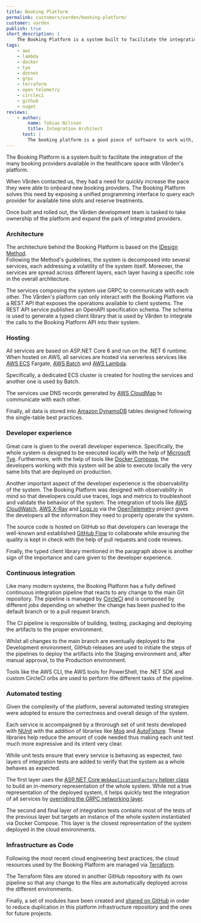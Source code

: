 ```yaml
---
title: Booking Platform
permalink: customers/varden/booking-platform/
customer: varden
publish: true
short_description: |
    The Booking Platform is a system built to facilitate the integration of the many booking providers available in the healthcare space with Vården's platform. This system allows Vården to quickly integrate new providers and onboard their customers on its platform.
tags:
    - aws
    - lambda
    - docker
    - tye
    - dotnet
    - grpc
    - terraform
    - open telemetry
    - circleci
    - github
    - nuget
reviews:
    - author:
        name: Tobias Nilsson
        title: Integration Architect
      text: |
        The booking platform is a good piece of software to work with, it has great developer support making it easy to start working on it and making improvements. The included tests, both unit and integration, gives me a high confidence that the build I have will work on production. The well thought-out architecture makes it easier to estimate my work both in scope and time. The built CD pipeline speeds up deployment and removes tedious and repetitious work.
---
```


The Booking Platform is a system built to facilitate the integration of the many booking providers available in the healthcare space with Vården's platform.

When Vården contacted us, they had a need for quickly increase the pace they were able to onboard new booking providers. The Booking Platform solves this need by exposing a unified programming interface to query each provider for available time slots and reserve treatments.

Once built and rolled out, the Vården development team is tasked to take ownership of the platform and expand the park of integrated providers.

### Architecture

The architecture behind the Booking Platform is based on the [IDesign Method][1].  
Following the Method's guidelines, the system is decomposed into several services, each addressing a volatility of the system itself. Moreover, the services are spread across different layers, each layer having a specific role in the overall architecture.

The services composing the system use GRPC to communicate with each other. The Vården's platform can only interact with the Booking Platform via a REST API that exposes the operations available to client systems. The REST API service publishes an OpenAPI specification schema. The schema is used to generate a typed client library that is used by Vården to integrate the calls to the Booking Platform API into their system.

### Hosting

All services are based on ASP.NET Core 6 and run on the .NET 6 runtime. When hosted on AWS, all services are hosted via serverless services like [AWS ECS][17] Fargate, [AWS Batch][18] and [AWS Lambda][19].

Specifically, a dedicated ECS cluster is created for hosting the services and another one is used by Batch.

The services use DNS records generated by [AWS CloudMap][21] to communicate with each other.

Finally, all data is stored into [Amazon DynamoDB][20] tables designed following the single-table best practices.

### Developer experience

Great care is given to the overall developer experience. Specifically, the whole system is designed to be executed locally with the help of [Microsoft Tye][6]. Furthermore, with the help of tools like [Docker Compose][7], the developers working with this system will be able to execute locally the very same bits that are deployed on production.

Another important aspect of the developer experience is the observability of the system. The Booking Platform was designed with observability in mind so that developers could use traces, logs and metrics to troubleshoot and validate the behavior of the system. The integration of tools like [AWS CloudWatch][2], [AWS X-Ray][3] and [Logz.io][4] via the [OpenTelemetry][5] project gives the developers all the information they need to properly operate the system.

The source code is hosted on GitHub so that developers can leverage the well-known and established [GitHub Flow][15] to collaborate while ensuring the quality is kept in check with the help of pull requests and code reviews.

Finally, the typed client library mentioned in the paragraph above is another sign of the importance and care given to the developer experience.

### Continuous integration

Like many modern systems, the Booking Platform has a fully defined continuous integration pipeline that reacts to any change to the main Git repository. The pipeline is managed by [CircleCI][13] and is composed by different jobs depending on whether the change has been pushed to the default branch or to a pull request branch.

The CI pipeline is responsible of building, testing, packaging and deploying the artifacts to the proper environment.

Whilst all changes to the main branch are eventually deployed to the Development environment, GitHub releases are used to initiate the steps of the pipelines to deploy the artifacts into the Staging environment and, after manual approval, to the Production environment.

Tools like the AWS CLI, the AWS tools for PowerShell, the .NET SDK and custom CircleCI orbs are used to perform the different tasks of the pipeline.

### Automated testing

Given the complexity of the platform, several automated testing strategies were adopted to ensure the correctness and overall design of the system.

Each service is accompaigned by a throrough set of unit tests developed with [NUnit][8] with the addition of libraries like [Moq][10] and [AutoFixture][9]. These libraries help reduce the amount of code needed thus making each unit test much more expressive and its intent very clear.

While unit tests ensure that every service is behaving as expected, two layers of integration tests are added to verify that the system as a whole behaves as expected.

The first layer uses the [ASP.NET Core `WebApplicationFactory` helper class][11] to build an in-memory representation of the whole system. While not a true representation of the deployed system, it helps quickly test the integration of all services by [overriding the GRPC networking layer][12].

The second and final layer of integration tests contains most of the tests of the previous layer but targets an instance of the whole system instantiated via Docker Compose. This layer is the closest representation of the system deployed in the cloud environments.

### Infrastructure as Code

Following the most recent cloud engineering best practices, the cloud resources used by the Booking Platform are managed via [Terraform][14].

The Terraform files are stored in another GitHub repository with its own pipeline so that any change to the files are automatically deployed across the different environments.

Finally, a set of modules have been created and [shared on GitHub][16] in order to reduce duplication in this platform infrastructure repository and the ones for future projects.

[1]: https://www.idesign.net/Download/IDesign-Method-Management-Overview.pdf
[2]: https://aws.amazon.com/cloudwatch/
[3]: https://aws.amazon.com/xray/
[4]: https://logz.io/
[5]: https://opentelemetry.io/
[6]: https://devblogs.microsoft.com/dotnet/introducing-project-tye/
[7]: https://docs.docker.com/compose/
[8]: https://nunit.org/
[9]: https://autofixture.github.io/
[10]: https://github.com/Moq
[11]: https://docs.microsoft.com/en-us/aspnet/core/test/integration-tests
[12]: https://renatogolia.com/2021/12/19/testing-asp-net-core-grpc-applications-with-webapplicationfactory/
[13]: https://circleci.com/
[14]: https://www.terraform.io/
[15]: https://docs.github.com/en/get-started/quickstart/github-flow
[16]: https://github.com/vardengho/terraform-modules
[17]: https://aws.amazon.com/ecs/
[18]: https://aws.amazon.com/batch/
[19]: https://aws.amazon.com/lambda/
[20]: https://aws.amazon.com/dynamodb/
[21]: https://aws.amazon.com/cloud-map/
